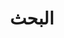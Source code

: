 ---
title: "البحث"
url: "search"
layout: "search"
outputs:
    - html
    - json
menu:
    main:
        weight: 200
        params: 
            icon: search
---
